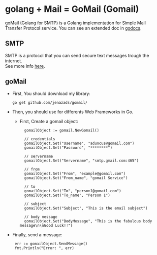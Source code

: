 # golang + Mail = GoMail (Gomail)

goMail (Golang for SMTP) is a Golang implementation for Simple Mail Transfer Protocol service.
You can see an extended doc in [godocs](https://godoc.org/github.com/Jenazads/goMail).

## SMTP

SMTP is a protocol that you can send secure text messages trough the internet.  
See more info [here](https://en.wikipedia.org/wiki/Simple_Mail_Transfer_Protocol).

## goMail

* First, You should download my library:

      go get github.com/jenazads/gomail/

* Then, you should use for differents Web Frameworks in Go.
        
    * First, Create a gomail object:
    
            gomailObject := gomail.NewGomail()
  
            // credentials
            gomailObject.Set("Username", "aduncus@gomail.com")
            gomailObject.Set("Password", "********")
      
            // servername
            gomailObject.Set("Servername", "smtp.gmail.com:465")
            
            // from
            gomailObject.Set("From", "example@gomail.com")
            gomailObject.Set("From_name", "gomail Service")

            // to
            gomailObject.Set("To", "person1@gomail.com")
            gomailObject.Set("To_name", "Person 1")
	
            // subject
            gomailObject.Set("Subject", "This is the email subject")

            // body message
            gomailObject.Set("BodyMessage", "This is the fabulous body message\n\nGood Luck!!")
    
* Finally, send a message:
        
       err := gomailObject.SendMessage()
       fmt.Println("Error: ", err)


